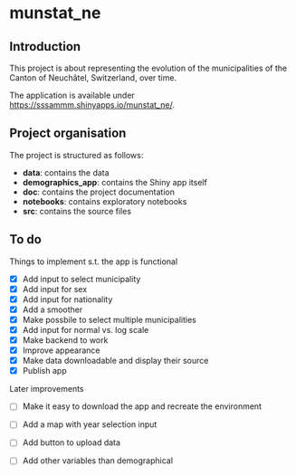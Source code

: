 # munstat_ne

## Introduction

This project is about representing the evolution of the municipalities of the Canton of Neuchâtel, Switzerland, over time.

The application is available under https://sssammm.shinyapps.io/munstat_ne/.

## Project organisation

The project is structured as follows:

- **data**: contains the data
- **demographics\_app**: contains the Shiny app itself
- **doc**: contains the project documentation
- **notebooks**: contains exploratory notebooks
- **src**: contains the source files

## To do

Things to implement s.t. the app is functional

- [x] Add input to select municipality
- [x] Add input for sex
- [x] Add input for nationality
- [x] Add a smoother
- [x] Make possbile to select multiple municipalities
- [x] Add input for normal vs. log scale
- [x] Make backend to work
- [x] Improve appearance
- [x] Make data downloadable and display their source
- [x] Publish app

Later improvements

- [ ] Make it easy to download the app and recreate the environment
- [ ] Add a map with year selection input
- [ ] Add button to upload data
- [ ] Add other variables than demographical

